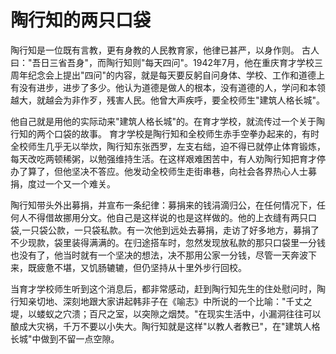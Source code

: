 # 陶行知的两只口袋
陶行知是一位既有言教，更有身教的人民教育家，他律已甚严，以身作则。 
古人曰："吾日三省吾身"，而陶行知则"每天四问"。1942年7月，他在重庆育才学校三周年纪念会上提出"四问"的内容，就是每天要反躬自问身体、学校、工作和道德上有没有进步，进步了多少。他认为道德是做人的根本，没有道德的人，学问和本领越大，就越会为非作歹，残害人民。他曾大声疾呼，要全校师生"建筑人格长城"。 

他自己就是用他的实际动来"建筑人格长城"的。在育才学校，就流传过一个关于陶行知的两个口袋的故事。 
育才学校是陶行知和全校师生赤手空拳办起来的，有时全校师生几乎无以举炊，陶行知东张西罗，左支右绌，迫不得已就停止体育锻炼，每天改吃两顿稀粥，以勉强维持生活。在这样艰难困苦中，有人劝陶行知把育才停办了算了，但他坚决不答应。他发动全校师生走街串巷，向社会各界热心人士募捐，度过一个又一个难关。 

陶行知带头外出募捐，并宣布一条纪律：募捐来的钱涓滴归公，在任何情况下，任何人不得借故挪用分文。他自己是这样说的也是这样做的。他的上衣缝有两只口袋,一只袋公款，一只袋私款。有一次他到远处去募捐，走访了好多地方，募捐了不少现款，袋里装得满满的。在归途搭车时，忽然发现放私款的那只口袋里一分钱也没有了，他当时就有一个坚决的想法，决不那用公家一分钱，尽管一天奔波下来，既疲惫不堪，又饥肠辘辘，但仍坚持从十里外步行回校。 

当育才学校师生听到这个消息后，都非常感动，赶到陶行知先生的住处慰问时，陶行知亲切地、深刻地跟大家讲起韩非子在《喻志》中所说的一个比喻："千丈之堤，以蝼蚁之穴溃；百尺之室，以突隙之烟焚。"在现实生活中，小漏洞往往可以酿成大灾祸，千万不要以小失大。陶行知就是这样"以教人者教已"，在"建筑人格长城"中做到不留一点空隙。
  